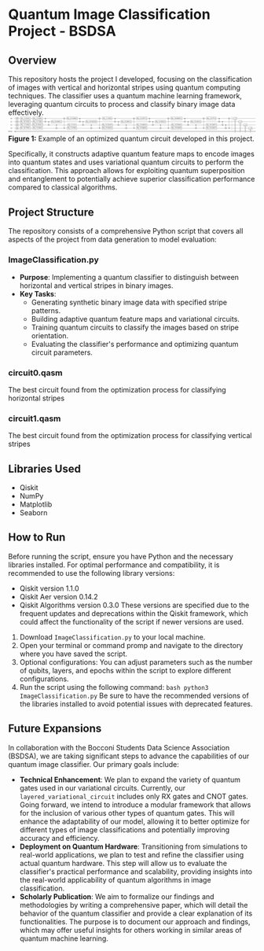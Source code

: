 # Quantum Image Classification Project - BSDSA


## Overview
This repository hosts the project I developed, focusing on the classification of images with vertical and horizontal stripes using quantum computing techniques. 
The classifier uses a quantum machine learning framework, leveraging quantum circuits to process and classify binary image data effectively. 
![Best Circuit Diagram](circuit0_latex.png)
**Figure 1:** Example of an optimized quantum circuit developed in this project.

Specifically, it constructs adaptive quantum feature maps to encode images into quantum states and uses variational quantum circuits to perform the classification. 
This approach allows for exploiting quantum superposition and entanglement to potentially achieve superior classification performance compared to classical algorithms.

## Project Structure
The repository consists of a comprehensive Python script that covers all aspects of the project from data generation to model evaluation:
### ImageClassification.py
- **Purpose**: Implementing a quantum classifier to distinguish between horizontal and vertical stripes in binary images.
- **Key Tasks**:
  - Generating synthetic binary image data with specified stripe patterns.
  - Building adaptive quantum feature maps and variational circuits.
  - Training quantum circuits to classify the images based on stripe orientation.
  - Evaluating the classifier's performance and optimizing quantum circuit parameters.
### circuit0.qasm
The best circuit found from the optimization process for classifying horizontal stripes
### circuit1.qasm
The best circuit found from the optimization process for classifying vertical stripes


## Libraries Used
- Qiskit
- NumPy
- Matplotlib
- Seaborn

## How to Run
Before running the script, ensure you have Python and the necessary libraries installed. For optimal performance and compatibility, it is recommended to use the following library versions:
- Qiskit version 1.1.0
- Qiskit Aer version 0.14.2
- Qiskit Algorithms version 0.3.0
These versions are specified due to the frequent updates and deprecations within the Qiskit framework, which could affect the functionality of the script if newer versions are used.

1. Download `ImageClassification.py` to your local machine.
2. Open your terminal or command promp and navigate to the directory where you have saved the script.
3. Optional configurations: You can adjust parameters such as the number of qubits, layers, and epochs within the script to explore different configurations.
4. Run the script using the following command: ```bash
python3 ImageClassification.py```
Be sure to have the recommended versions of the libraries installed to avoid potential issues with deprecated features.

## Future Expansions
In collaboration with the Bocconi Students Data Science Association (BSDSA), we are taking significant steps to advance the capabilities of our quantum image classifier. Our primary goals include:
- **Technical Enhancement**: We plan to expand the variety of quantum gates used in our variational circuits. Currently, our `layered_variational_circuit` includes only RX gates and CNOT gates. Going forward, we intend to introduce a modular framework that allows for the inclusion of various other types of quantum gates. This will enhance the adaptability of our model, allowing it to better optimize for different types of image classifications and potentially improving accuracy and efficiency.
- **Deployment on Quantum Hardware**: Transitioning from simulations to real-world applications, we plan to test and refine the classifier using actual quantum hardware. This step will allow us to evaluate the classifier's practical performance and scalability, providing insights into the real-world applicability of quantum algorithms in image classification.
- **Scholarly Publication**: We aim to formalize our findings and methodologies by writing a comprehensive paper, which will detail the behavior of the quantum classifier and provide a clear explanation of its functionalities. The purpose is to document our approach and findings, which may offer useful insights for others working in similar areas of quantum machine learning.
